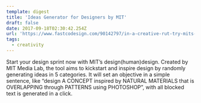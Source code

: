 ```yaml
---
template: digest
title: 'Ideas Generator for Designers by MIT'
draft: false
date: 2017-09-18T02:30:42.254Z
url: 'https://www.fastcodesign.com/90142797/in-a-creative-rut-try-mits-mad-libs-for-designers'
tags:
  - creativity
---
```


Start your design sprint now with MIT’s design(human)design. Created by MIT Media Lab, the tool aims to kickstart and inspire design by randomly generating ideas in 5 categories. It will set an objective in a simple sentence, like “design A CONCEPT inspired by NATURAL MATERIALS that is OVERLAPPING through PATTERNS using PHOTOSHOP”, with all blocked text is generated in a click.
